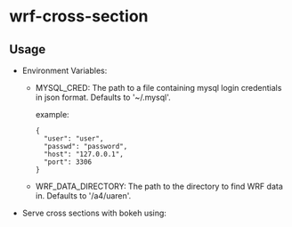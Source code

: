 # wrf-cross-section

## Usage
  * Environment Variables:
    * MYSQL_CRED: The path to a file containing mysql login credentials in json format. Defaults to '~/.mysql'.

      example:
      ```
      {
        "user": "user",
        "passwd": "password",
        "host": "127.0.0.1",
        "port": 3306
      }
      ```
    * WRF_DATA_DIRECTORY: The path to the directory to find WRF data in. Defaults to '/a4/uaren'.
  * Serve cross sections with bokeh using:
